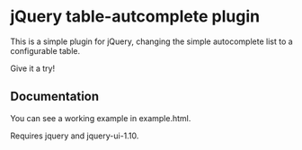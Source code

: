 # jQuery table-autcomplete plugin

This is a simple plugin for jQuery, changing the simple autocomplete list to a configurable table.

Give it a try!

## Documentation

You can see a working example in example.html. 

Requires jquery and jquery-ui-1.10.